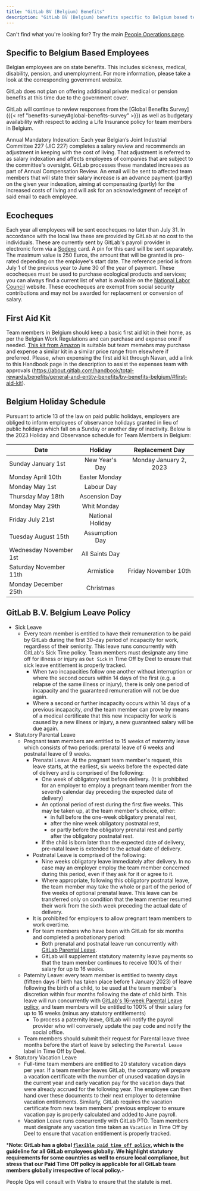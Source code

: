 ```yaml
---
title: "GitLab BV (Belgium) Benefits"
description: "GitLab BV (Belgium) benefits specific to Belgium based team members."
---
```


Can't find what you're looking for? Try the main [People Operations page](/handbook/people-group/).

## Specific to Belgium Based Employees

Belgian employees are on state benefits. This includes sickness, medical, disability, pension, and unemployment. For more information, please take a look at the corresponding government website.

GitLab does not plan on offering additional private medical or pension benefits at this time due to the government cover.

GitLab will continue to review responses from the [Global Benefits Survey]({{< ref "benefits-survey#global-benefits-survey" >}}) as well as budgetary availability with respect to adding a Life Insurance policy for team members in Belgium.

Annual Mandatory Indexation:  Each year Belgian’s Joint Industrial Committee 227 (JIC 227) completes a salary review and recommends an adjustment in keeping with the cost of living. That adjustment is referred to as salary indexation and affects employees of companies that are subject to the committee's oversight. GitLab processes these mandated increases as part of Annual Compensation Review. An email will be sent to affected team members that will state their salary increase is an advance payment (partly) on the given year indexation, aiming at compensating (partly) for the increased costs of living and will ask for an acknowledgment of receipt of said email to each employee.

## Ecocheques

Each year all employees will be sent ecocheques no later than July 31. In accordance with the local law these are provided by GitLab at no cost to the individuals. These are currently sent by GitLab's payroll provider in electronic form via a [Sodexo](http://be.benefits-rewards.sodexo.com/) card. A pin for this card will be sent separately. The maximum value is 250 Euros, the amount that will be granted is pro-rated depending on the employee's start date. The reference period is from July 1 of the previous year to June 30 of the year of payment. These ecocheques must be used to purchase ecological products and services; you can always find a current list of what is available on the [National Labor Council](http://www.cnt-nar.be/CAO-ORIG/cao-098-quinquies-(23-05-2017).pdf) website. These ecocheques are exempt from social security contributions and may not be awarded for replacement or conversion of salary.

## First Aid Kit

Team members in Belgium should keep a basic first aid kit in their home, as per the Belgian Work Regulations and can purchase and expense one if needed. [This kit from Amazon](https://www.amazon.com.be/-/en/Medical-Outdoor-Survival-Emergency-Workplace/dp/B07R3RMFC4/ref%3Dsr_1_11?crid%3DBRSTI7BC72FQ%26keywords%3Dfirst%252Baid%252Bkit%252Bfor%252Bhome%252Boffice%26qid%3D1686872754%26sprefix%3Dfirst%252Baid%252Bkit%252Bfor%252Bhome%252Boffic%252Caps%252C198%26sr%3D8-11%26th%3D1&sa=D&source=docs&ust=1689883665744344&usg=AOvVaw3000OeBSFQU0GMfKNhd7KA) is suitable but team memebrs may purchase and expense a similar kit in a similar price range from elsewhere if preferred. Please, when expensing the first aid kit through Navan, add a link to this Handbook page in the description to assist the expenses team with approvals (https://about.gitlab.com/handbook/total-rewards/benefits/general-and-entity-benefits/bv-benefits-belgium/#first-aid-kit).

## Belgium Holiday Schedule
 
Pursuant to article 13 of the law on paid public holidays, employers are obliged to inform employees of observance holidays granted in lieu of public holidays which fall on a Sunday or another day of inactivity. Below is the 2023 Holiday and Observance schedule for Team Members in Belgium:
 
| Date                     | Holiday | Replacement Day |
|--------------------------|:---:|:----:|
| Sunday January 1st         | New Year's Day  | Monday January 2, 2023 |
| Monday April 10th     | Easter Monday  |  |
| Monday May 1st | Labour Day  |  |
| Thursday May 18th   | Ascension Day  |  |
| Monday May 29th        | Whit Monday   |  |
| Friday July 21st     | National Holiday  |  |
| Tuesday August 15th | Assumption Day  |  |
| Wednesday November 1st  | All Saints Day   | |
| Saturday November 11th    | Armistice  | Friday November 10th |
| Monday December 25th     | Christmas  |  |

## GitLab B.V. Belgium Leave Policy

- Sick Leave
  - Every team member is entitled to have their remuneration to be paid by GitLab during the first 30-day period of incapacity for work, regardless of their seniority. This leave runs concurrently with GitLab's Sick Time policy. Team members must designate any time off for illness or injury as `Out Sick` in Time Off by Deel to ensure that sick leave entitlement is properly tracked.
      - When two incapacities follow one another without interruption or where the second occurs within 14 days of the first (e.g. a relapse of the same illness or injury), there is only one period of incapacity and the guaranteed remuneration will not be due again.
      - Where a second or further incapacity occurs within 14 days of a previous incapacity, *and* the team member can prove by means of a medical certificate that this new incapacity for work is caused by a new illness or injury, a new guaranteed salary will be due again.
- Statutory Parental Leave
  - Pregnant team members are entitled to 15 weeks of maternity leave which consists of two periods: prenatal leave of 6 weeks and postnatal leave of 9 weeks.
    - Prenatal Leave: At the pregnant team member's request, this leave starts, at the earliest, six weeks before the expected date of delivery and is comprised of the following:
      - One week of obligatory rest before delivery. (It is prohibited for an employer to employ a pregnant team member from the seventh calendar day preceding the expected date of delivery)
      - An optional period of rest during the first five weeks. This may be taken up, at the team member's choice, either:
        - in full before the one-week obligatory prenatal rest,
        - after the nine week obligatory postnatal rest,
        - or partly before the obligatory prenatal rest and partly after the obligatory postnatal rest.
      - If the child is born later than the expected date of delivery, pre-natal leave is extended to the actual date of delivery.
    - Postnatal Leave is comprised of the following:
      - Nine weeks obligatory leave immediately after delivery. In no case may an employer employ the team member concerned during this period, even if they ask for it or agree to it.
      - Where appropriate, following this obligatory postnatal leave, the team member may take the whole or part of the period of five weeks of optional prenatal leave. This leave can be transferred only on condition that the team member resumed their work from the sixth week preceding the actual date of delivery.
    - It is prohibited for employers to allow pregnant team members to work overtime.
    - For team members who have been with GitLab for six months and completed a probationary period:
      - Both prenatal and postnatal leave run concurrently with [GitLab Parental Leave](https://about.gitlab.com/handbook/total-rewards/benefits/general-and-entity-benefits/#parental-leave).
      - GitLab will supplement statutory maternity leave payments so that the team member continues to receive 100% of their salary for up to 16 weeks.
  - Paternity Leave: every team member is entitled to twenty days (fifteen days if birth has taken place before 1 January 2023) of leave following the birth of a child, to be used at the team member's discretion within four months following the date of child birth. This leave will run concurrently with [GitLab's 16-week Parental Leave policy](https://about.gitlab.com/handbook/total-rewards/benefits/general-and-entity-benefits/#parental-leave), and team members will be entitled to 100% of their salary for up to 16 weeks (minus any statutory entitlements)
    - To process a paternity leave, GitLab will notify the payroll provider who will conversely update the pay code and notify the social office.
  - Team members should submit their request for Parental leave three months before the start of leave by selecting the `Parental Leave` label in Time Off by Deel.
- Statutory Vacation Leave
  - Full-time team members are entitled to 20 statutory vacation days per year. If a team member leaves GitLab, the company will prepare a vacation certificate with the number of unused vacation days in the current year and early vacation pay for the vacation days that were already accrued for the following year. The employee can then hand over these documents to their next employer to determine vacation entitlements. Similarly, GitLab requires the vacation certificate from new team members' previous employer to ensure vacation pay is properly calculated and added to June payroll.
  - Vacation Leave runs concurrently with GitLab PTO. Team members must designate any vacation time taken as `Vacation` in Time Off by Deel to ensure that vacation entitlement is properly tracked.

***Note: GitLab has a global [`flexible paid time off policy`](/handbook/paid-time-off/#paid-time-off), which is the guideline for all GitLab employees globally. We highlight statutory requirements for some countries as well to ensure local compliance, but stress that our Paid Time Off policy is applicable for all GitLab team members globally irrespective of local policy.**-

People Ops will consult with Vistra to ensure that the statute is met.



